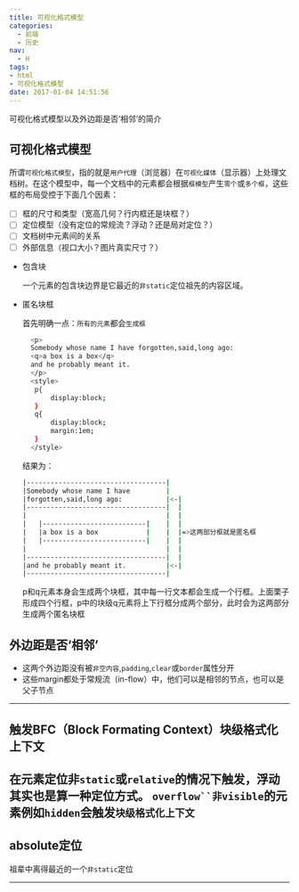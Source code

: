 ```yaml
---
title: 可视化格式模型
categories:
  - 前端
  - 历史
nav:
  - H
tags:
- html
- 可视化格式模型
date: 2017-01-04 14:51:56
---
```

可视化格式模型以及外边距是否‘相邻’的简介
<!--more-->
## 可视化格式模型

所谓`可视化格式模型`，指的就是`用户代理`（浏览器）在`可视化媒体`（显示器）上处理文档树。在这个模型中，每一个文档中的元素都会根据`框模型`产生`零个`或`多个框`，这些框的布局受控于下面几个因素：
- [ ] 框的尺寸和类型（宽高几何？行内框还是块框？）
- [ ] 定位模型（没有定位的常规流？浮动？还是局对定位？）
- [ ] 文档树中元素间的关系
- [ ] 外部信息（视口大小？图片真实尺寸？）

- 包含块

  一个元素的包含块边界是它最近的`非static`定位祖先的内容区域。
- 匿名块框

  首先明确一点：`所有的元素`都会`生成框`
  ```bash
    <p>
    Somebody whose name I have forgotten,said,long ago:
    <q>a box is a box</q>
    and he probably meant it.
    </p>
    <style>
     p{
         display:block;
     }
     q{
         display:block;
         margin:1em;
     }
    </style>
  ```
  结果为：
  ```bash
  |-----------------------------------|
  |Somebody whose name I have         |
  |forgotten,said,long ago:           |<-|
  |-----------------------------------|  |
  |                                   |  |
  |   |--------------------------|    |  |
  |   |a box is a box            |    |  |=>这两部分框就是匿名框
  |   |--------------------------|    |  |
  |                                   |  |
  |-----------------------------------|  |
  |and he probably meant it.          |<-|
  |-----------------------------------|
  ```
  p和q元素本身会生成两个块框，其中每一行文本都会生成一个行框。上面栗子形成四个行框，p中的块级q元素将上下行框分成两个部分，此时会为这两部分生成两个匿名块框
  
  
## 外边距是否‘相邻’
- 这两个外边距没有被`非空内容`,`padding`,`clear`或`border`属性分开
- 这些margin都处于常规流（in-flow）中，他们可以是相邻的节点，也可以是父子节点
---
## 触发BFC（Block Formating Context）块级格式化上下文
在元素定位非`static`或`relative`的情况下触发，浮动其实也是算一种定位方式。
**`overflow``非visible`的元素例如`hidden`会触发`块级格式化上下文`**
---
## absolute定位
祖辈中离得最近的一个`非static`定位

---